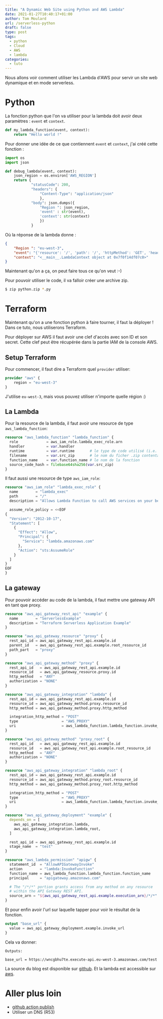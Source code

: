 ```yaml
---
title: "A Dynamic Web Site using Python and AWS Lambda"
date: 2021-01-27T10:40:17+01:00
author: Tom Moulard
url: /serverless-python
draft: false
type: post
tags:
  - python
  - Cloud
  - AWS
  - lambda
categories:
  - tuto
---
```


Nous allons voir comment utiliser les Lambda d'AWS pour servir un site web
dynamique et en mode serverless.

# Python

La fonction python que l'on va utiliser pour la lambda doit avoir deux
paramètres : `event` et `context`.

```python
def my_lambda_function(event, context):
    return "Hello world !"
```

Pour donner une idée de ce que contiennent `event` et `context`, j'ai créé
cette fonction :
```python
import os
import json

def debug_lambda(event, context):
    json_region = os.environ['AWS_REGION']
    return {
            "statusCode": 200,
            "headers": {
                "Content-Type": "application/json"
                },
            "body": json.dumps({
                "Region ": json_region,
                'event' : str(event),
                'context': str(context)
                })
            }
```

Où la réponse de la lambda donne :
```json
{
    "Region ": "eu-west-3",
    "event": "{'resource': '/', 'path': '/', 'httpMethod': 'GET', 'headers': {'Accept': 'text/html', 'Accept-Encoding': 'gzip, deflate, br', 'cache-control': 'max-age=0', 'CloudFront-Forwarded-Proto': 'https', 'CloudFront-Is-Desktop-Viewer': 'true', 'CloudFront-Is-Mobile-Viewer': 'false', 'CloudFront-Is-SmartTV-Viewer': 'false', 'CloudFront-Is-Tablet-Viewer': 'false', 'CloudFront-Viewer-Country': 'FR', 'dnt': '1', 'Host': '[REDACTED]', 'sec-fetch-dest': 'document', 'sec-fetch-mode': 'navigate', 'sec-fetch-site': 'none', 'sec-fetch-user': '?1', 'sec-gpc': '1', 'upgrade-insecure-requests': '1', 'User-Agent': '[REDACTED]', 'Via': '[REDACTED]', 'X-Amz-Cf-Id': '[REDACTED]', 'X-Amzn-Trace-Id': 'Root=1-[REDACTED]', 'X-Forwarded-For': '[REDACTED]', 'X-Forwarded-Port': '443', 'X-Forwarded-Proto': 'https'}, 'multiValueHeaders': {'Accept': ['text/html'], 'Accept-Encoding': ['gzip, deflate, br'], 'Accept-Language': ['fr-FR'], 'cache-control': ['max-age=0'], 'CloudFront-Forwarded-Proto': ['https'], 'CloudFront-Is-Desktop-Viewer': ['true'], 'CloudFront-Is-Mobile-Viewer': ['false'], 'CloudFront-Is-SmartTV-Viewer': ['false'], 'CloudFront-Is-Tablet-Viewer': ['false'], 'CloudFront-Viewer-Country': ['FR'], 'dnt': ['1'], 'Host': ['[REDACTED]'], 'sec-fetch-dest': ['document'], 'sec-fetch-mode': ['navigate'], 'sec-fetch-site': ['none'], 'sec-fetch-user': ['?1'], 'sec-gpc': ['1'], 'upgrade-insecure-requests': ['1'], 'User-Agent': ['[REDACTED]'], 'Via': ['[REDACTED]'], 'X-Amz-Cf-Id': ['[REDACTED]'], 'X-Amzn-Trace-Id': ['Root=1-[REDACTED]'], 'X-Forwarded-For': ['[REDACTED]'], 'X-Forwarded-Port': ['443'], 'X-Forwarded-Proto': ['https']}, 'queryStringParameters': None, 'multiValueQueryStringParameters': None, 'pathParameters': None, 'stageVariables': None, 'requestContext': {'resourceId': '[REDACTED]', 'resourcePath': '/', 'httpMethod': 'GET', 'extendedRequestId': '[REDACTED]', 'requestTime': '[REDACTED]', 'path': '/test', 'accountId': '[REDACTED]', 'protocol': 'HTTP/1.1', 'stage': 'test', 'domainPrefix': '[REDACTED]', 'requestTimeEpoch': 1611741450517, 'requestId': '[REDACTED]', 'identity': {'cognitoIdentityPoolId': None, 'accountId': None, 'cognitoIdentityId': None, 'caller': None, 'sourceIp': '[REDACTED]', 'principalOrgId': None, 'accessKey': None, 'cognitoAuthenticationType': None, 'cognitoAuthenticationProvider': None, 'userArn': None, 'userAgent': '[REDACTED]', 'user': None}, 'domainName': '[REDACTED]', 'apiId': '[REDACTED]'}, 'body': None, 'isBase64Encoded': False}",
    "context": "<__main__.LambdaContext object at 0x7f0f14df07c0>"
}
```

Maintenant qu'on a ça, on peut faire tous ce qu'on veut :-)

Pour pouvoir utiliser le code, il va falloir créer une archive zip.

```bash
$ zip python.zip *.py
```

# Terraform
Maintenant qu'on a une fonction python à faire tourner, il faut la déployer !
Dans ce tuto, nous utiliserons Terraform.

Pour déployer sur AWS il faut avoir une clef d'accès avec son ID et son secret.
Cette clef peut être récupérée dans la partie IAM de la console AWS.

## Setup Terraform
Pour commencer, il faut dire a Terraform quel `provider` utiliser:
```terraform
provider "aws" {
    region = "eu-west-3"
}
```

J'utilise `eu-west-3`, mais vous pouvez utiliser n'importe quelle région :)

## La Lambda
Pour la resource de la lambda, il faut avoir une resource de type `aws_lambda_function`:
```terraform
resource "aws_lambda_function" "lambda_function" {
  role             = aws_iam_role.lambda_exec_role.arn
  handler          = var.handler
  runtime          = var.runtime       # le type de code utilisé (i.e. python3.8)
  filename         = var.src_zip       # le nom du ficher .zip contentant le code
  function_name    = var.function_name # le nom de la fonction
  source_code_hash = filebase64sha256(var.src_zip)
}
```

Il faut aussi une resource de type `aws_iam_role`:
```terraform
resource "aws_iam_role" "lambda_exec_role" {
  name        = "lambda_exec"
  path        = "/"
  description = "Allows Lambda Function to call AWS services on your behalf."

  assume_role_policy = <<EOF
{
  "Version": "2012-10-17",
  "Statement": [
    {
      "Effect": "Allow",
      "Principal": {
        "Service": "lambda.amazonaws.com"
      },
      "Action": "sts:AssumeRole"
    }
  ]
}
EOF
}
```

## La gateway
Pour pouvoir accéder au code de la lambda, il faut mettre une gateway API en tant que proxy.

```terraform
resource "aws_api_gateway_rest_api" "example" {
  name        = "ServerlessExample"
  description = "Terraform Serverless Application Example"
}

resource "aws_api_gateway_resource" "proxy" {
  rest_api_id = aws_api_gateway_rest_api.example.id
  parent_id   = aws_api_gateway_rest_api.example.root_resource_id
  path_part   = "proxy"
}

resource "aws_api_gateway_method" "proxy" {
  rest_api_id   = aws_api_gateway_rest_api.example.id
  resource_id   = aws_api_gateway_resource.proxy.id
  http_method   = "ANY"
  authorization = "NONE"
}

resource "aws_api_gateway_integration" "lambda" {
  rest_api_id = aws_api_gateway_rest_api.example.id
  resource_id = aws_api_gateway_method.proxy.resource_id
  http_method = aws_api_gateway_method.proxy.http_method

  integration_http_method = "POST"
  type                    = "AWS_PROXY"
  uri                     = aws_lambda_function.lambda_function.invoke_arn
}

resource "aws_api_gateway_method" "proxy_root" {
  rest_api_id   = aws_api_gateway_rest_api.example.id
  resource_id   = aws_api_gateway_rest_api.example.root_resource_id
  http_method   = "ANY"
  authorization = "NONE"
}

resource "aws_api_gateway_integration" "lambda_root" {
  rest_api_id = aws_api_gateway_rest_api.example.id
  resource_id = aws_api_gateway_method.proxy_root.resource_id
  http_method = aws_api_gateway_method.proxy_root.http_method

  integration_http_method = "POST"
  type                    = "AWS_PROXY"
  uri                     = aws_lambda_function.lambda_function.invoke_arn
}

resource "aws_api_gateway_deployment" "example" {
  depends_on = [
    aws_api_gateway_integration.lambda,
    aws_api_gateway_integration.lambda_root,
  ]

  rest_api_id = aws_api_gateway_rest_api.example.id
  stage_name  = "test"
}

resource "aws_lambda_permission" "apigw" {
  statement_id  = "AllowAPIGatewayInvoke"
  action        = "lambda:InvokeFunction"
  function_name = aws_lambda_function.lambda_function.function_name
  principal     = "apigateway.amazonaws.com"

  # The "/*/*" portion grants access from any method on any resource
  # within the API Gateway REST API.
  source_arn = "${aws_api_gateway_rest_api.example.execution_arn}/*/*"
}
```

Et pour enfin avoir l'url sur laquelle tapper pour voir le résultat de la fonction.
```terraform
output "base_url" {
  value = aws_api_gateway_deployment.example.invoke_url
}
```

Cela va donner:
```
Outputs:

base_url = https://wncgbhu7te.execute-api.eu-west-3.amazonaws.com/test
```

La source du blog est disponible sur [github](https://github.com/tomMoulard/LambdaCSVChart/tree/blog).
Et la lambda est accessible sur [aws](https://wncgbhu7te.execute-api.eu-west-3.amazonaws.com/test).

# Aller plus loin

 - [github action publish](https://github.com/tomMoulard/LambdaCSVChart/blob/main/.github/workflows/terraform.yml)
 - Utiliser un DNS (R53)
